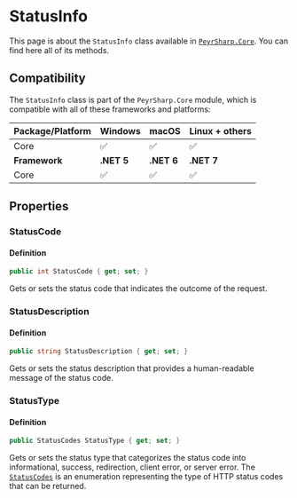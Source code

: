# StatusInfo

This page is about the `StatusInfo` class available in [`PeyrSharp.Core`](/core.md).
You can find here all of its methods.

## Compatibility

The `StatusInfo` class is part of the `PeyrSharp.Core` module, which is compatible with all of these frameworks and platforms:

| Package/Platform | Windows    | macOS      | Linux + others |
| ---------------- | ---------- | ---------- | -------------- |
| Core             | ✅         | ✅         | ✅             |
| **Framework**    | **.NET 5** | **.NET 6** | **.NET 7**     |
| Core             | ✅         | ✅         | ✅             |

## Properties

### StatusCode

#### Definition

```c#
public int StatusCode { get; set; }
```

Gets or sets the status code that indicates the outcome of the request.

### StatusDescription

#### Definition

```c#
public string StatusDescription { get; set; }
```

Gets or sets the status description that provides a human-readable message of the status code.

### StatusType

#### Definition

```c#
public StatusCodes StatusType { get; set; }
```

Gets or sets the status type that categorizes the status code into informational, success, redirection, client error, or server error. The [`StatusCodes`](/enumerations.md#statuscodes) is an enumeration representing the type of HTTP status codes that can be returned.
